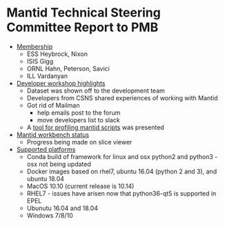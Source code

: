 Mantid Technical Steering Committee Report to PMB
=================================================

* [Membership](https://github.com/mantidproject/documents/blob/713dd9c6a927c30f7c5bb8baffcc0e01ab760249/Project-Management/TechnicalSteeringCommittee/TSC-members.md)
  * ESS Heybrock, Nixon
  * ISIS Gigg
  * ORNL Hahn, Peterson, Savici
  * ILL Vardanyan
* [Developer workshop highlights](https://www.mantidproject.org/Category:Developer_Workshop_2019)
  * Dataset was shown off to the development team
  * Developers from CSNS shared experiences of working with Mantid
  * Got rid of Mailman
    * help emails post to the forum
    * move developers list to slack
  * A [tool for profiling mantid scripts](https://github.com/mantidproject/documents/blob/master/Presentations/DevMeetings/2019-04/NeilVaytet_MantidProfiler.pdf) was presented
* [Mantid workbench status](https://github.com/mantidproject/mantid/projects/9)
  * Progress being made on slice viewer
* [Supported platforms](http://download.mantidproject.org/)
  * Conda build of framework for linux and osx python2 and python3 - osx not being updated
  * Docker images based on rhel7, ubuntu 16.04 (python 2 and 3), and ubuntu 18.04
  * MacOS 10.10 (current release is 10.14)
  * RHEL7 - issues have arisen now that python36-qt5 is supported in EPEL
  * Ubunutu 16.04 and 18.04
  * Windows 7/8/10
